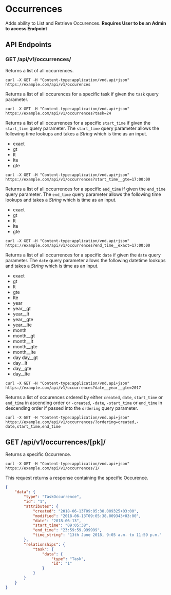 # Occurrences

Adds ability to List and Retrieve Occurences. **Requires User to be an Admin to access Endpoint**

## API Endpoints

### GET /api/v1/occurrences/

Returns a list of all occurrences.

```console
curl -X GET -H "Content-type:application/vnd.api+json" https://example.com/api/v1/occurences
```

Returns a list of all occurences for a specific task if given the `task` query parameter.

```console
curl -X GET -H "Content-type:application/vnd.api+json" https://example.com/api/v1/occurrences?task=24
```

Returns a list of all occurrences for a specific `start_time` if given the `start_time` query parameter. The `start_time` query parameter allows the following time lookups and takes a *String* which is time as an input.

- exact
- gt
- lt
- lte
- gte

```console
curl -X GET -H "Content-type:application/vnd.api+json" https://example.com/api/v1/occurrences?start_time__gte=17:00:00
```

Returns a list of all occurrences for a specific `end_time` if given the `end_time` query parameter. The `end_time` query parameter allows the following time lookups and takes a *String* which is time as an input.

- exact
- gt
- lt
- lte
- gte

```console
curl -X GET -H "Content-type:application/vnd.api+json" https://example.com/api/v1/occurrences?end_time__exact=17:00:00
```

Returns a list of all occurrences for a specific `date` if given the `date` query parameter. The `date` query parameter allows the following datetime lookups and takes a *String* which is time as an input.

- exact
- gt
- lt
- gte
- lte
- year
- year__gt
- year__lt
- year__gte
- year__lte
- month
- month__gt
- month__lt
- month__gte
- month__lte
- day day__gt
- day__lt
- day__gte
- day__lte

```console
curl -X GET -H "Content-type:application/vnd.api+json" https://example.com/api/v1/occurrences?date__year__gte=2017
```

Returns a list of occurences ordered by either `created`, `date`, `start_time` or `end_time` in ascending order or `-created`, `-date`, `-start_time` or `end_time` in descending order if passed into the `ordering` query parameter.

```console
curl -X GET -H "Content-type:application/vnd.api+json" https://example.com/api/v1/occurrences/?ordering=created,-date,start_time,end_time
```

## GET /api/v1/occurrences/[pk]/

Returns a specific Occurrence.

```console
curl -X GET -H "Content-type:application/vnd.api+json" https://example.com/api/v1/occurrences/1/
```

This request returns a response containing the specific Occurence.

```json
{
    "data": {
        "type": "TaskOccurrence",
        "id": "1",
        "attributes": {
            "created": "2018-06-13T09:05:38.009325+03:00",
            "modified": "2018-06-13T09:05:38.009343+03:00",
            "date": "2018-06-13",
            "start_time": "09:05:38",
            "end_time": "23:59:59.999999",
            "time_string": "13th June 2018, 9:05 a.m. to 11:59 p.m."
        },
        "relationships": {
            "task": {
                "data": {
                    "type": "Task",
                    "id": "1"
                }
            }
        }
    }
}
```
